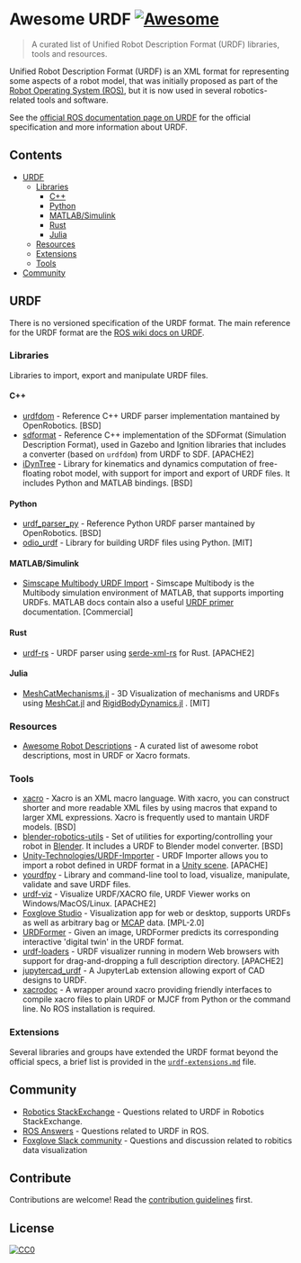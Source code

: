 # Awesome URDF [![Awesome](https://cdn.rawgit.com/sindresorhus/awesome/d7305f38d29fed78fa85652e3a63e154dd8e8829/media/badge.svg)](https://github.com/sindresorhus/awesome)

> A curated list of Unified Robot Description Format (URDF) libraries, tools and resources.

Unified Robot Description Format (URDF) is an XML format for representing some aspects of a robot model, that was initially proposed as part of the [Robot Operating System (ROS)](https://www.ros.org/), but it is now used in several robotics-related tools and software.

See the [official ROS documentation page on URDF](http://wiki.ros.org/urdf) for the official specification and more information about URDF.

## Contents

- [URDF](#urdf)
  - [Libraries](#libraries)
    - [C++](#c)
    - [Python](#python)
    - [MATLAB/Simulink](#matlabsimulink)
    - [Rust](#rust)
    - [Julia](#julia)
  - [Resources](#resources)
  - [Extensions](#extensions)
  - [Tools](#tools)
- [Community](#community)


## URDF

There is no versioned specification of the URDF format. The main reference for the URDF format are the [ROS wiki docs on URDF](http://wiki.ros.org/urdf).

### Libraries

Libraries to import, export and manipulate URDF files.

#### C++
- [urdfdom](https://github.com/ros/urdfdom) - Reference C++ URDF parser implementation mantained by OpenRobotics. [BSD]
- [sdformat](http://sdformat.org/) - Reference C++ implementation of the SDFormat (Simulation Description Format), used in Gazebo and Ignition libraries that includes a converter (based on `urdfdom`) from URDF to SDF. [APACHE2]
- [iDynTree](https://github.com/robotology/idyntree) - Library for kinematics and dynamics computation of free-floating robot model, with support for import and export of URDF files. It includes Python and MATLAB bindings. [BSD]

#### Python
- [urdf_parser_py](https://github.com/ros/urdf_parser_py) - Reference Python URDF parser mantained by OpenRobotics. [BSD]
- [odio_urdf](https://github.com/hauptmech/odio_urdf) - Library for building URDF files using Python. [MIT]

#### MATLAB/Simulink
- [Simscape Multibody URDF Import](https://mathworks.com/help/physmod/sm/ug/urdf-import.html) - Simscape Multibody is the Multibody simulation environment of MATLAB, that supports importing URDFs. MATLAB docs contain also a useful [URDF primer](https://mathworks.com/help/physmod/sm/ug/urdf-model-import.html) documentation. [Commercial]

#### Rust
- [urdf-rs](https://github.com/openrr/urdf-rs) - URDF parser using [serde-xml-rs](https://github.com/RReverser/serde-xml-rs) for Rust. [APACHE2]

#### Julia
- [MeshCatMechanisms.jl](https://github.com/JuliaRobotics/MeshCatMechanisms.jl) - 3D Visualization of mechanisms and URDFs using [MeshCat.jl](https://github.com/rdeits/MeshCat.jl) and [RigidBodyDynamics.jl](https://github.com/JuliaRobotics/RigidBodyDynamics.jl) . [MIT]

### Resources

- [Awesome Robot Descriptions](https://github.com/robot-descriptions/awesome-robot-descriptions#readme) - A curated list of awesome robot descriptions, most in URDF or Xacro formats.

### Tools

- [xacro](https://github.com/ros/xacro) - Xacro is an XML macro language. With xacro, you can construct shorter and more readable XML files by using macros that expand to larger XML expressions. Xacro is frequently used to mantain URDF models. [BSD]
- [blender-robotics-utils](https://github.com/robotology/blender-robotics-utils) - Set of utilities for exporting/controlling your robot in [Blender](https://www.blender.org/). It includes a URDF to Blender model converter. [BSD]
- [Unity-Technologies/URDF-Importer](https://github.com/Unity-Technologies/URDF-Importer) - URDF Importer allows you to import a robot defined in URDF format in a [Unity scene](https://unity.com). [APACHE]
- [yourdfpy](https://github.com/clemense/yourdfpy) - Library and command-line tool to load, visualize, manipulate, validate and save URDF files.
- [urdf-viz](https://github.com/openrr/urdf-viz) - Visualize URDF/XACRO file, URDF Viewer works on Windows/MacOS/Linux. [APACHE2]
- [Foxglove Studio](https://foxglove.dev/urdf) - Visualization app for web or desktop, supports URDFs as well as arbitrary bag or [MCAP](https://mcap.dev) data. [MPL-2.0]
- [URDFormer](https://github.com/WEIRDLabUW/urdformer) - Given an image, URDFormer predicts its corresponding interactive 'digital twin' in the URDF format. 
- [urdf-loaders](https://gkjohnson.github.io/urdf-loaders/javascript/example/bundle/) - URDF visualizer running in modern Web browsers with support for drag-and-dropping a full description directory. [APACHE2]
- [jupytercad\_urdf](https://github.com/jupytercad/JupyterCAD-urdf/) - A JupyterLab extension allowing export of CAD designs to URDF.
- [xacrodoc](https://github.com/adamheins/xacrodoc) - A wrapper around xacro providing friendly interfaces to compile xacro files to plain URDF or MJCF from Python or the command line. No ROS installation is required.

### Extensions

Several libraries and groups have extended the URDF format beyond the official specs, a brief list is provided in the [`urdf-extensions.md`](urdf-extensions.md) file.


## Community


- [Robotics StackExchange](https://robotics.stackexchange.com/?tags=urdf) - Questions related to URDF in Robotics StackExchange. 
- [ROS Answers](https://answers.ros.org/questions/scope%3Aall/sort%3Aactivity-desc/tags%3Aurdf/) - Questions related to URDF in ROS.
- [Foxglove Slack community](https://foxglove.dev/slack) - Questions and discussion related to robitics data visualization


## Contribute

Contributions are welcome! Read the [contribution guidelines](CONTRIBUTING.md) first.


## License

[![CC0](http://mirrors.creativecommons.org/presskit/buttons/88x31/svg/cc-zero.svg)](http://creativecommons.org/publicdomain/zero/1.0)
